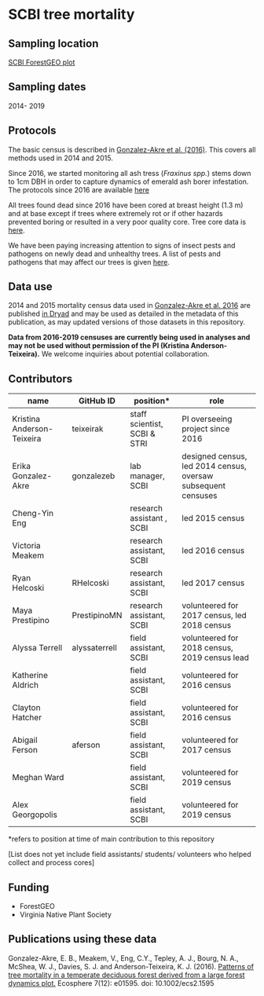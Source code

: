 # SCBI tree mortality 

## Sampling location
[SCBI ForestGEO plot](https://forestgeo.si.edu/sites/north-america/smithsonian-conservation-biology-institute)


## Sampling dates
2014- 2019 


## Protocols

The basic census is described in [Gonzalez-Akre et al. (2016)](https://esajournals.onlinelibrary.wiley.com/doi/abs/10.1002/ecs2.1595). This covers all methods used in 2014 and 2015.

Since 2016, we started monitoring all ash tress (*Fraxinus spp.*) stems down to 1cm DBH in order to capture dynamics of emerald ash borer infestation. The protocols since 2016 are available [here](https://github.com/SCBI-ForestGEO/SCBI-ForestGEO-Data/blob/master/tree_mortality/Protocols/Mortality%20Protocol%202018.pdf)

All trees found dead since 2016 have been cored at breast height (1.3 m) and at base except if trees where extremely rot or if other hazards prevented boring or resulted in a very poor quality core. Tree core data is [here](https://github.com/SCBI-ForestGEO/SCBI-ForestGEO-Data/tree/master/tree_cores).

We have been paying increasing attention to signs of insect pests and pathogens on newly dead and unhealthy trees. A list of pests and pathogens that may affect our trees is given [here](https://github.com/SCBI-ForestGEO/SCBI-ForestGEO-Data/tree/master/species_lists/insects_pathogens).


## Data use

2014 and 2015 mortality census data used in [Gonzalez-Akre et al. 2016](https://esajournals.onlinelibrary.wiley.com/doi/abs/10.1002/ecs2.1595) are published [in Dryad](http://dx.doi.org/10.5061/dryad.v5h24.) and may be used as detailed in the metadata of this publication, as may updated versions of those datasets in this repository.

**Data from 2016-2019 censuses are currently being used in analyses and may not be used without permission of the PI (Kristina Anderson-Teixeira).** We welcome inquiries about potential collaboration.

## Contributors
| name | GitHub ID| position* | role |
| -----| ---- | ---- |---- |
| Kristina Anderson-Teixeira | teixeirak | staff scientist, SCBI & STRI | PI overseeing project since 2016 |
| Erika Gonzalez-Akre | gonzalezeb | lab manager, SCBI | designed census, led 2014 census, oversaw subsequent censuses |
| Cheng-Yin Eng |  | research assistant , SCBI | led 2015 census |
| Victoria Meakem |  | research assistant, SCBI | led 2016 census |
| Ryan Helcoski | RHelcoski | research assistant, SCBI | led 2017 census |
| Maya Prestipino | PrestipinoMN  | research assistant, SCBI | volunteered for 2017 census, led 2018 census |
| Alyssa Terrell |  alyssaterrell | field assistant, SCBI | volunteered for 2018 census, 2019 census lead |
| Katherine Aldrich |   | field assistant, SCBI | volunteered for 2016 census |
| Clayton Hatcher |   | field assistant, SCBI | volunteered for 2016 census |
| Abigail Ferson | aferson  | field assistant, SCBI | volunteered for 2017 census |
| Meghan Ward |   | field assistant, SCBI | volunteered for 2019 census |
| Alex Georgopolis|   | field assistant, SCBI | volunteered for 2019 census |

 
*refers to position at time of main contribution to this repository

[List does not yet include field assistants/ students/ volunteers who helped collect and process cores]

## Funding 
- ForestGEO 
- Virginia Native Plant Society

## Publications using these data

Gonzalez-Akre, E. B., Meakem, V., Eng, C.Y., Tepley, A. J., Bourg, N. A., McShea, W. J., Davies, S. J. and Anderson-Teixeira, K. J. (2016). [Patterns of tree mortality in a temperate deciduous forest derived from a large forest dynamics plot.](https://esajournals.onlinelibrary.wiley.com/doi/abs/10.1002/ecs2.1595) Ecosphere 7(12): e01595. doi: 10.1002/ecs2.1595
